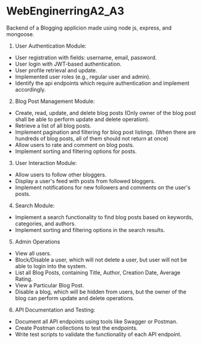 # WebEnginerringA2_A3

Backend of a Blogging applicion made using node js, express, and mongoose.

1. User Authentication Module:
- User registration with fields: username, email, password.
- User login with JWT-based authentication.
- User profile retrieval and update.
- Implemented user roles (e.g., regular user and admin).
- Identify the api endpoints which require authentication and implement accordingly.
  
2. Blog Post Management Module:
- Create, read, update, and delete blog posts (Only owner of the blog post shall be able to
perform update and delete operation).
- Retrieve a list of all blog posts.
- Implement pagination and filtering for blog post listings. (When there are hundreds of blog
posts, all of them should not return at once)
- Allow users to rate and comment on blog posts.
- Implement sorting and filtering options for posts.

3. User Interaction Module:
- Allow users to follow other bloggers.
- Display a user's feed with posts from followed bloggers.
- Implement notifications for new followers and comments on the user's posts.
4. Search Module:
- Implement a search functionality to find blog posts based on keywords, categories, and
authors.
- Implement sorting and filtering options in the search results.
5. Admin Operations
- View all users.
- Block/Disable a user, which will not delete a user, but user will not be able to login into the
system.
- List all Blog Posts, containing Title, Author, Creation Date, Average Rating.
- View a Particular Blog Post.
- Disable a blog, which will be hidden from users, but the owner of the blog can perform
update and delete operations.

6. API Documentation and Testing:
- Document all API endpoints using tools like Swagger or Postman.
- Create Postman collections to test the endpoints.
- Write test scripts to validate the functionality of each API endpoint.

  
